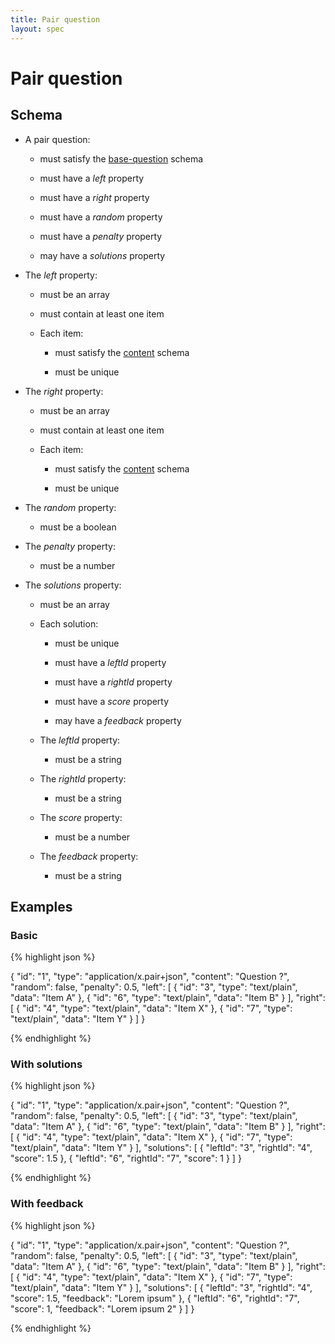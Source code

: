 ```yaml
---
title: Pair question
layout: spec
---
```


# Pair question

## Schema

* A pair question:

  * must satisfy the [base-question](base-question.html) schema

  * must have a *left* property

  * must have a *right* property

  * must have a *random* property

  * must have a *penalty* property

  * may have a *solutions* property

* The *left* property:

  * must be an array

  * must contain at least one item

  * Each item:

    * must satisfy the [content](content.html) schema

    * must be unique

* The *right* property:

  * must be an array

  * must contain at least one item

  * Each item:

    * must satisfy the [content](content.html) schema

    * must be unique

* The *random* property:

  * must be a boolean

* The *penalty* property:

  * must be a number

* The *solutions* property:

  * must be an array

  * Each solution:

    * must be unique

    * must have a *leftId* property

    * must have a *rightId* property

    * must have a *score* property

    * may have a *feedback* property

  * The *leftId* property:

    * must be a string

  * The *rightId* property:

    * must be a string

  * The *score* property:

    * must be a number

  * The *feedback* property:

    * must be a string

## Examples

### Basic

{% highlight json %}

{
  "id": "1",
  "type": "application/x.pair+json",
  "content": "Question ?",
  "random": false,
  "penalty": 0.5,
  "left": [
    {
      "id": "3",
      "type": "text/plain",
      "data": "Item A"
    },
    {
      "id": "6",
      "type": "text/plain",
      "data": "Item B"
    }
  ],
  "right": [
    {
      "id": "4",
      "type": "text/plain",
      "data": "Item X"
    },
    {
      "id": "7",
      "type": "text/plain",
      "data": "Item Y"
    }
  ]
}

{% endhighlight %}

### With solutions

{% highlight json %}

{
  "id": "1",
  "type": "application/x.pair+json",
  "content": "Question ?",
  "random": false,
  "penalty": 0.5,
  "left": [
    {
      "id": "3",
      "type": "text/plain",
      "data": "Item A"
    },
    {
      "id": "6",
      "type": "text/plain",
      "data": "Item B"
    }
  ],
  "right": [
    {
      "id": "4",
      "type": "text/plain",
      "data": "Item X"
    },
    {
      "id": "7",
      "type": "text/plain",
      "data": "Item Y"
    }
  ],
  "solutions": [
    {
      "leftId": "3",
      "rightId": "4",
      "score": 1.5
    },
    {
      "leftId": "6",
      "rightId": "7",
      "score": 1
    }
  ]
}

{% endhighlight %}

### With feedback

{% highlight json %}

{
  "id": "1",
  "type": "application/x.pair+json",
  "content": "Question ?",
  "random": false,
  "penalty": 0.5,
  "left": [
    {
      "id": "3",
      "type": "text/plain",
      "data": "Item A"
    },
    {
      "id": "6",
      "type": "text/plain",
      "data": "Item B"
    }
  ],
  "right": [
    {
      "id": "4",
      "type": "text/plain",
      "data": "Item X"
    },
    {
      "id": "7",
      "type": "text/plain",
      "data": "Item Y"
    }
  ],
  "solutions": [
    {
      "leftId": "3",
      "rightId": "4",
      "score": 1.5,
      "feedback": "Lorem ipsum"
    },
    {
      "leftId": "6",
      "rightId": "7",
      "score": 1,
      "feedback": "Lorem ipsum 2"
    }
  ]
}

{% endhighlight %}

